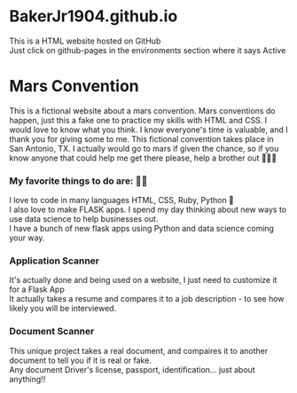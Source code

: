 # BakerJr1904.github.io
This is a HTML website hosted on GitHub<br/>
Just click on github-pages in the environments section where it says Active

# Mars Convention
This is a fictional website about a mars convention. Mars conventions do happen, just this a fake one to practice my  skills with HTML and CSS. I would love to know what you think. I know everyone's time is valuable, and I thank you for giving some to me. This fictional convention takes place in San Antonio, TX. I actually would go to mars if given the chance, so if you know anyone that could help me get there please, help a brother out 🤣😂🤣
### My favorite things to do are: 👨‍💻
I love to code in many languages HTML, CSS, Ruby, Python 🐍<br/>
I also love to make FLASK apps. I spend my day thinking about new ways to use data science to help businesses out.<br/>
I have a bunch of new flask apps using Python and data science coming your way.<br/>
### Application Scanner
It's actually done and being used on a website, I just need to customize it for a Flask App <br/>
It actually takes a resume and compares it to a job description - to see how likely you will be interviewed.
### Document Scanner
This unique project takes a real document, and compaires it to another document to tell you if it is real or fake.<br/>
Any document Driver's license, passport, identification... just about anything!!
